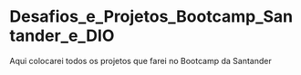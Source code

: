 # Desafios_e_Projetos_Bootcamp_Santander_e_DIO
Aqui colocarei todos os projetos que farei no Bootcamp da Santander

